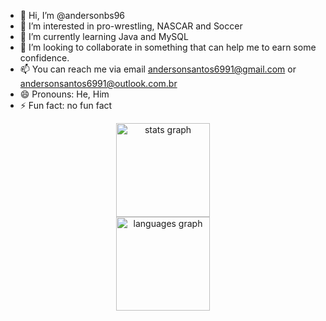 - 👋 Hi, I’m @andersonbs96
- 👀 I’m interested in pro-wrestling, NASCAR and Soccer
- 🌱 I’m currently learning Java and MySQL
- 💞️ I’m looking to collaborate in something that can help me to earn some confidence.
- 📫 You can reach me via email andersonsantos6991@gmail.com or andersonsantos6991@outlook.com.br
- 😄 Pronouns: He, Him
- ⚡ Fun fact: no fun fact

<!---
andersonbs96/andersonbs96 is a ✨ special ✨ repository because its `README.md` (this file) appears on your GitHub profile.
You can click the Preview link to take a look at your changes.

--->
<div align="center" flex-direction="column">
  <img src="https://github-readme-stats.vercel.app/api?username=andersonbs96&hide_title=false&hide_rank=false&show_icons=true&include_all_commits=true&count_private=true&disable_animations=false&theme=noctis_minimus&locale=pt-br&hide_border=false&order=1" height="150" alt="stats graph" /> <br>
  <img src="https://github-readme-stats.vercel.app/api/top-langs?username=andersonbs96&locale=pt-br&hide_title=false&layout=compact&card_width=320&langs_count=5&theme=noctis_minimus&hide_border=false&order=2" height="150" alt="languages graph" /> <br>
</div>

###



